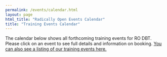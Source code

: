 ```yaml
---
permalink: /events/calendar.html
layout: page
html_title: "Radically Open Events Calendar"
title: "Training Events Calendar"
---
```




<style>
#calendar {
    width: 70%;
    margin: 0 auto;
    margin-left:10%;
}
#calendar h2{
    font-size:14pt;
}
</style>

<script>
$(document).ready(function() {
        $('#calendar').fullCalendar({
            header: {
                left: 'prev,next',
                theme: 'false',
                center: 'title',
                right: 'today'
            },
            {% for event in site.events %}
            {% if forloop.first %}
            defaultDate: "{{event.starts}}",
            {% endif %}
            {% endfor %}
            events: [
                {% for event in site.events %}
                {% for part in event.parts %}
                {
                    title: '{{event.title}} {% if forloop.length > 1 %}(part {{forloop.index}}){% endif %}',
                    start: moment("{{part.from}}"),
                    end: moment("{{part.to}}").add('days', 1),
                    url: '{{event.url}}',
                    allDay: true,
                },
                {% endfor %}
                {% endfor %}
            ]
        });

});



</script>



The calendar below shows all forthcoming training events for RO DBT.
Please click on an event to see full details and information on booking.
[You can also see a listing of our training events here.](/events/)


<div id='calendar'></div>
